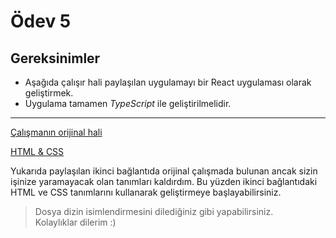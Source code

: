 # Ödev 5


## Gereksinimler
  - Aşağıda çalışır hali paylaşılan uygulamayı bir React uygulaması olarak geliştirmek. 
  - Uygulama tamamen *TypeScript* ile geliştirilmelidir.

-----------

  [Çalışmanın orijinal hali](https://codepen.io/dmitrysharabin/pen/MWgQNYZ)

  [HTML & CSS](https://codepen.io/mehmetseven/pen/OJRzLjV)

Yukarıda paylaşılan ikinci bağlantıda orijinal çalışmada bulunan ancak sizin işinize yaramayacak olan tanımları kaldırdım. Bu yüzden ikinci bağlantıdaki HTML ve CSS tanımlarını kullanarak geliştirmeye başlayabilirsiniz.


> Dosya dizin isimlendirmesini dilediğiniz gibi yapabilirsiniz. 
\
Kolaylıklar dilerim :)